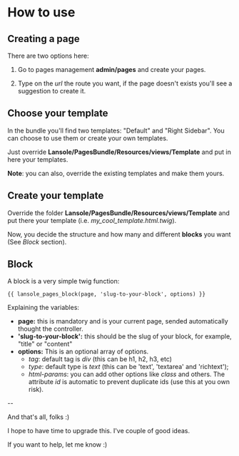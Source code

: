 How to use
==========

Creating a page
---------------

There are two options here:

1. Go to pages management **admin/pages** and create your pages.

2. Type on the *url* the route you want, if the page doesn't exists you'll see a suggestion to create it.

Choose your template
--------------------

In the bundle you'll find two templates: "Default" and "Right Sidebar". You can choose to use them or create your own templates.

Just override **Lansole/PagesBundle/Resources/views/Template** and put in here your templates.

**Note**: you can also, override the existing templates and make them yours.

Create your template
--------------------

Override the folder **Lansole/PagesBundle/Resources/views/Template** and put there your template (i.e. *my_cool_template.html.twig*).

Now, you decide the structure and how many and different **blocks** you want (See *Block* section).

Block
-----

A block is a very simple twig function:

    {{ lansole_pages_block(page, 'slug-to-your-block', options) }}

Explaining the variables:

 * **page:** this is mandatory and is your current page, sended automatically thought the controller.
 * **'slug-to-your-block':** this should be the slug of your block, for example, "title" or "content"
 * **options:** This is an optional array of options.
   * *tag*: default tag is *div* (this can be h1, h2, h3, etc)
   * *type*: default type is *text* (this can be 'text', 'textarea' and 'richtext');
   * *html-params*: you can add other options like *class* and others. The attribute *id* is automatic to prevent duplicate ids (use this at you own risk).

--

And that's all, folks :)

I hope to have time to upgrade this. I've couple of good ideas.

If you want to help, let me know :)